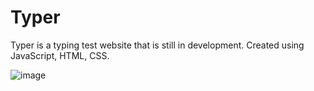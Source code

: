 # Typer
 
Typer is a typing test website that is still in development. Created using JavaScript, HTML, CSS.

![image](https://github.com/wianduplessis/typer/assets/160717137/6dcb8d0c-0b1a-49e9-9f6d-b19844ce6959)

